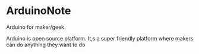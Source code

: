 # ArduinoNote
Arduino for maker/geek.

Arduino is open source platform. It,s a super friendly platform where makers can do anything they want to do
